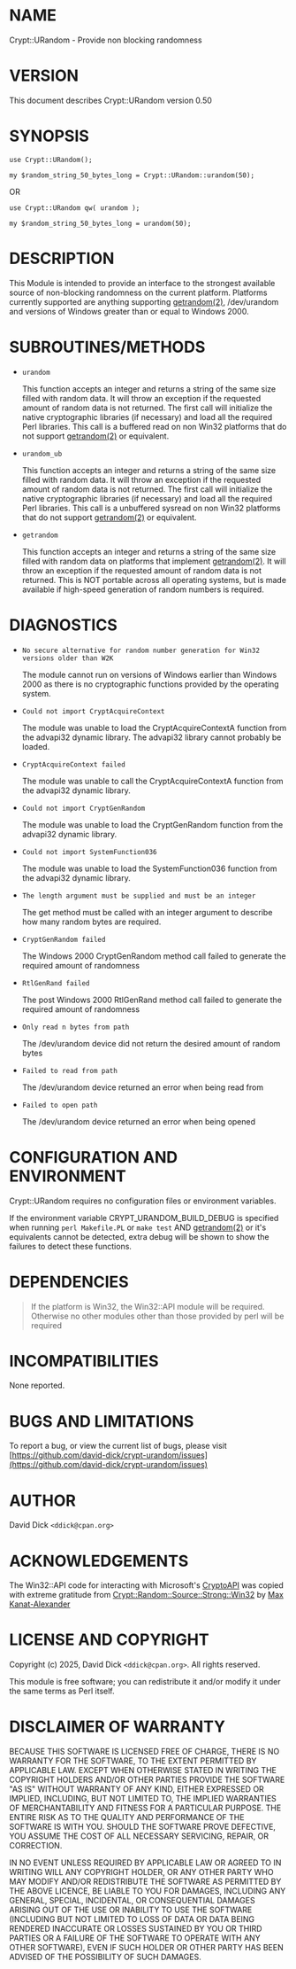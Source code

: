 # NAME

Crypt::URandom - Provide non blocking randomness

# VERSION

This document describes Crypt::URandom version 0.50

# SYNOPSIS

    use Crypt::URandom();

    my $random_string_50_bytes_long = Crypt::URandom::urandom(50);

OR

    use Crypt::URandom qw( urandom );

    my $random_string_50_bytes_long = urandom(50);

# DESCRIPTION

This Module is intended to provide
an interface to the strongest available source of non-blocking 
randomness on the current platform.  Platforms currently supported are
anything supporting [getrandom(2)](http://man.he.net/man2/getrandom), /dev/urandom and versions of Windows greater
than or equal to Windows 2000.

# SUBROUTINES/METHODS

- `urandom`

    This function accepts an integer and returns a string of the same size
    filled with random data. It will throw an exception if the requested amount of
    random data is not returned. The first call will initialize the native
    cryptographic libraries (if necessary) and load all the required Perl libraries.
    This call is a buffered read on non Win32 platforms that do not support [getrandom(2)](http://man.he.net/man2/getrandom)
    or equivalent.

- `urandom_ub`

    This function accepts an integer and returns a string of the same size
    filled with random data.  It will throw an exception if the requested amount of
    random data is not returned.  The first call will initialize the native
    cryptographic libraries (if necessary) and load all the required Perl libraries.
    This call is a unbuffered sysread on non Win32 platforms that do not support
    [getrandom(2)](http://man.he.net/man2/getrandom) or equivalent.

- `getrandom`

    This function accepts an integer and returns a string of the same size
    filled with random data on platforms that implement [getrandom(2)](http://man.he.net/man2/getrandom).
    It will throw an exception if the requested amount of random data is not returned.
    This is NOT portable across all operating systems, but is made available if
    high-speed generation of random numbers is required.

# DIAGNOSTICS

- `No secure alternative for random number generation for Win32 versions older than W2K`

    The module cannot run on versions of Windows earlier than Windows 2000 as there is no
    cryptographic functions provided by the operating system.

- `Could not import CryptAcquireContext`

    The module was unable to load the CryptAcquireContextA function from the 
    advapi32 dynamic library.  The advapi32 library cannot probably be loaded.

- `CryptAcquireContext failed`

    The module was unable to call the CryptAcquireContextA function from the
    advapi32 dynamic library.

- `Could not import CryptGenRandom`

    The module was unable to load the CryptGenRandom function from the 
    advapi32 dynamic library.

- `Could not import SystemFunction036`

    The module was unable to load the SystemFunction036 function from the 
    advapi32 dynamic library.

- `The length argument must be supplied and must be an integer`

    The get method must be called with an integer argument to describe how many
    random bytes are required.

- `CryptGenRandom failed`

    The Windows 2000 CryptGenRandom method call failed to generate the required
    amount of randomness

- `RtlGenRand failed`

    The post Windows 2000 RtlGenRand method call failed to generate the required
    amount of randomness

- `Only read n bytes from path`

    The /dev/urandom device did not return the desired amount of random bytes

- `Failed to read from path`

    The /dev/urandom device returned an error when being read from

- `Failed to open path`

    The /dev/urandom device returned an error when being opened

# CONFIGURATION AND ENVIRONMENT

Crypt::URandom requires no configuration files or environment variables.

If the environment variable CRYPT\_URANDOM\_BUILD\_DEBUG is specified when
running `perl Makefile.PL` or `make test` AND [getrandom(2)](http://man.he.net/man2/getrandom) or it's
equivalents cannot be detected, extra debug will be shown to show the
failures to detect these functions.

# DEPENDENCIES

> If the platform is Win32, the Win32::API module will be required.  Otherwise
> no other modules other than those provided by perl will be required

# INCOMPATIBILITIES

None reported.

# BUGS AND LIMITATIONS

To report a bug, or view the current list of bugs, please visit [https://github.com/david-dick/crypt-urandom/issues](https://github.com/david-dick/crypt-urandom/issues)

# AUTHOR

David Dick  `<ddick@cpan.org>`

# ACKNOWLEDGEMENTS

The Win32::API code for interacting with Microsoft's [CryptoAPI](https://en.wikipedia.org/wiki/Microsoft_CryptoAPI) was copied with extreme
gratitude from [Crypt::Random::Source::Strong::Win32](https://metacpan.org/pod/Crypt%3A%3ARandom%3A%3ASource%3A%3AStrong%3A%3AWin32) by [Max Kanat-Alexander](https://metacpan.org/author/MKANAT)

# LICENSE AND COPYRIGHT

Copyright (c) 2025, David Dick `<ddick@cpan.org>`. All rights reserved.

This module is free software; you can redistribute it and/or
modify it under the same terms as Perl itself.

# DISCLAIMER OF WARRANTY

BECAUSE THIS SOFTWARE IS LICENSED FREE OF CHARGE, THERE IS NO WARRANTY
FOR THE SOFTWARE, TO THE EXTENT PERMITTED BY APPLICABLE LAW. EXCEPT WHEN
OTHERWISE STATED IN WRITING THE COPYRIGHT HOLDERS AND/OR OTHER PARTIES
PROVIDE THE SOFTWARE "AS IS" WITHOUT WARRANTY OF ANY KIND, EITHER
EXPRESSED OR IMPLIED, INCLUDING, BUT NOT LIMITED TO, THE IMPLIED
WARRANTIES OF MERCHANTABILITY AND FITNESS FOR A PARTICULAR PURPOSE. THE
ENTIRE RISK AS TO THE QUALITY AND PERFORMANCE OF THE SOFTWARE IS WITH
YOU. SHOULD THE SOFTWARE PROVE DEFECTIVE, YOU ASSUME THE COST OF ALL
NECESSARY SERVICING, REPAIR, OR CORRECTION.

IN NO EVENT UNLESS REQUIRED BY APPLICABLE LAW OR AGREED TO IN WRITING
WILL ANY COPYRIGHT HOLDER, OR ANY OTHER PARTY WHO MAY MODIFY AND/OR
REDISTRIBUTE THE SOFTWARE AS PERMITTED BY THE ABOVE LICENCE, BE
LIABLE TO YOU FOR DAMAGES, INCLUDING ANY GENERAL, SPECIAL, INCIDENTAL,
OR CONSEQUENTIAL DAMAGES ARISING OUT OF THE USE OR INABILITY TO USE
THE SOFTWARE (INCLUDING BUT NOT LIMITED TO LOSS OF DATA OR DATA BEING
RENDERED INACCURATE OR LOSSES SUSTAINED BY YOU OR THIRD PARTIES OR A
FAILURE OF THE SOFTWARE TO OPERATE WITH ANY OTHER SOFTWARE), EVEN IF
SUCH HOLDER OR OTHER PARTY HAS BEEN ADVISED OF THE POSSIBILITY OF
SUCH DAMAGES.
